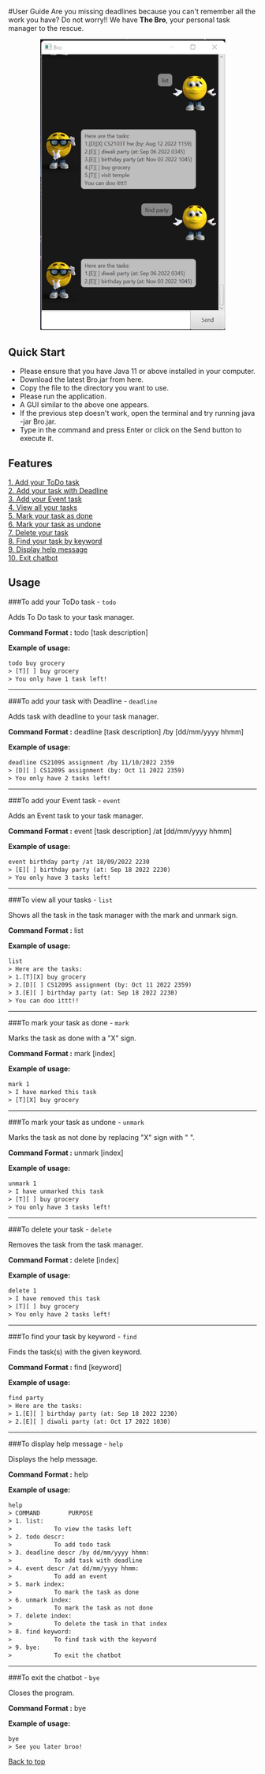#User Guide
Are you missing deadlines because you can't remember all the work you have? Do not worry!! We have **The Bro**, your personal task manager to the rescue.

<p align="center">
<img src= "Ui.png" width = "375">
</p>

## Quick Start
* Please ensure that you have Java 11 or above installed in your computer.
* Download the latest Bro.jar from here.
* Copy the file to the directory you want to use.
* Please run the application.
* A GUI similar to the above one appears.
* If the previous step doesn't work, open the terminal and try running java -jar Bro.jar.
* Type in the command and press Enter or click on the Send button to execute it.

## Features
[1. Add your ToDo task](#to-add-your-todo-task---`todo`)<br>
[2. Add your task with Deadline](#to-add-your-task-with-deadline---`deadline`)<br>
[3. Add your Event task](#to-add-your-event-task---`event`)<br>
[4. View all your tasks](#to-view-all-your-tasks---`list`)<br>
[5. Mark your task as done](#to-mark-your-task-as-done---`mark`)<br>
[6. Mark your task as undone](#to-mark-your-task-as-undone---`unmark`)<br> 
[7. Delete your task](#to-delete-your-task---`delete`)<br>
[8. Find your task by keyword](#to-find-your-task-by-keyword---`find`) <br>
[9. Display help message](#to-display-help-message---`help`)<br>
[10. Exit chatbot](#to-exit-the-chatbot---`bye`)

## Usage

###To add your ToDo task - `todo`

Adds To Do task to your task manager.

**Command Format :** todo [task description]

**Example of usage:** 

```
todo buy grocery
> [T][ ] buy grocery
> You only have 1 task left!
```
----
###To add your task with Deadline - `deadline`

Adds task with deadline to your task manager.

**Command Format :** deadline [task description] /by [dd/mm/yyyy hhmm]

**Example of usage:**

```
deadline CS2109S assignment /by 11/10/2022 2359
> [D][ ] CS1209S assignment (by: Oct 11 2022 2359)
> You only have 2 tasks left!
```
----
###To add your Event task - `event`

Adds an Event task to your task manager.

**Command Format :** event [task description] /at [dd/mm/yyyy hhmm]

**Example of usage:**

```
event birthday party /at 18/09/2022 2230
> [E][ ] birthday party (at: Sep 18 2022 2230)
> You only have 3 tasks left!
```
----
###To view all your tasks - `list`

Shows all the task in the task manager with the mark and unmark sign.

**Command Format :** list

**Example of usage:**

```
list
> Here are the tasks:
> 1.[T][X] buy grocery
> 2.[D][ ] CS1209S assignment (by: Oct 11 2022 2359)
> 3.[E][ ] birthday party (at: Sep 18 2022 2230)
> You can doo ittt!!
```
----
###To mark your task as done - `mark`

Marks the task as done with a "X" sign.

**Command Format :** mark [index]

**Example of usage:**

```
mark 1
> I have marked this task
> [T][X] buy grocery
```
----
###To mark your task as undone - `unmark`

Marks the task as not done by replacing "X" sign with " ".

**Command Format :** unmark [index]

**Example of usage:**

```
unmark 1
> I have unmarked this task
> [T][ ] buy grocery
> You only have 3 tasks left!
```
----
###To delete your task - `delete`

Removes the task from the task manager.

**Command Format :** delete [index]

**Example of usage:**

```
delete 1
> I have removed this task
> [T][ ] buy grocery
> You only have 2 tasks left!
```
----
###To find your task by keyword - `find`

Finds the task(s) with the given keyword.

**Command Format :** find [keyword]

**Example of usage:**

```
find party
> Here are the tasks:
> 1.[E][ ] birthday party (at: Sep 18 2022 2230)
> 2.[E][ ] diwali party (at: Oct 17 2022 1030)
```
----
###To display help message - `help`

Displays the help message.

**Command Format :** help

**Example of usage:**

```
help
> COMMAND        PURPOSE
> 1. list:
>            To view the tasks left
> 2. todo descr:
>            To add todo task
> 3. deadline descr /by dd/mm/yyyy hhmm:
>            To add task with deadline
> 4. event descr /at dd/mm/yyyy hhmm:
>            To add an event
> 5. mark index:
>            To mark the task as done
> 6. unmark index:
>            To mark the task as not done
> 7. delete index:
>            To delete the task in that index
> 8. find keyword:
>            To find task with the keyword
> 9. bye:
>            To exit the chatbot
```
----
###To exit the chatbot - `bye`

Closes the program.

**Command Format :** bye

**Example of usage:**

```
bye
> See you later broo!
```
[Back to top](#user-guide)